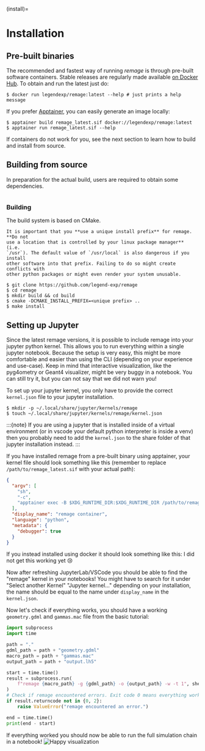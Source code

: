 (install)=

# Installation

## Pre-built binaries

The recommended and fastest way of running _remage_ is through pre-built
software containers. Stable releases are regularly made available
[on Docker Hub](https://hub.docker.com/r/legendexp/remage). To obtain and run
the latest just do:

```console
$ docker run legendexp/remage:latest --help # just prints a help message
```

If you prefer [Apptainer](https://apptainer.org/), you can easily generate an
image locally:

```console
$ apptainer build remage_latest.sif docker://legendexp/remage:latest
$ apptainer run remage_latest.sif --help
```

If containers do not work for you, see the next section to learn how to build
and install from source.

## Building from source

In preparation for the actual build, users are required to obtain some
dependencies.

```{include} ../_dependencies.md

```

### Building

The build system is based on CMake.

```{important}
It is important that you **use a unique install prefix** for remage. **Do not
use a location that is controlled by your linux package manager** (i.e.
`/usr`). The default value of `/usr/local` is also dangerous if you install
other software into that prefix. Failing to do so might create conflicts with
other python packages or might even render your system unusable.
```

```console
$ git clone https://github.com/legend-exp/remage
$ cd remage
$ mkdir build && cd build
$ cmake -DCMAKE_INSTALL_PREFIX=<unique prefix> ..
$ make install
```

## Setting up Jupyter

Since the latest remage versions, it is possible to include remage into your jupyter python kernel. This allows you to run everything within a single jupyter notebook. Because the setup is very easy, this might be more comfortable and easier than using the CLI (depending on your experience and use-case). Keep in mind that interactive visualization, like the pyg4ometry or Geant4 visualizer, might be very buggy in a notebook. You can still try it, but you can not say that we did not warn you!

To set up your jupyter kernel, you only have to provide the correct `kernel.json` file to your jupyter installation.

```console
$ mkdir -p ~/.local/share/jupyter/kernels/remage
$ touch ~/.local/share/jupyter/kernels/remage/kernel.json
```

:::{note} If you are using a jupyter that is installed inside of a virtual environment (or in vscode your default python interpreter is inside a venv) then you probably need to add the `kernel.json` to the share folder of that jupyter installation instead.
:::

If you have installed remage from a pre-built binary using apptainer, your kernel file should look something like this (remember to replace `/path/to/remage_latest.sif` with your actual path):

```json
{
  "argv": [
    "sh",
    "-c",
    "apptainer exec -B $XDG_RUNTIME_DIR:$XDG_RUNTIME_DIR /path/to/remage_latest.sif python -m ipykernel_launcher -f {connection_file}"
  ],
  "display_name": "remage container",
  "language": "python",
  "metadata": {
    "debugger": true
  }
}
```

If you instead installed using docker it should look something like this: I did not get this working yet :cry:

Now after refreshing JupyterLab/VSCode you should be able to find the "remage" kernel in your notebooks! You might have to search for it under "Select another Kernel" "Jupyter kernel..." depending on your installation, the name should be equal to the name under `display_name` in the `kernel.json`.

Now let's check if everything works, you should have a working `geometry.gdml` and `gammas.mac` file from the basic tutorial:

```python
import subprocess
import time

path = "."
gdml_path = path + "geometry.gdml"
macro_path = path + "gammas.mac"
output_path = path + "output.lh5"

start = time.time()
result = subprocess.run(
    f"remage {macro_path} -g {gdml_path} -o {output_path} -w -t 1", shell=True
)
# Check if remage encountered errors. Exit code 0 means everything worked fine. Exit code 2 are only Warnings.
if result.returncode not in {0, 2}:
    raise ValueError("remage encountered an error.")

end = time.time()
print(end - start)
```

If everything worked you should now be able to run the full simulation chain in a notebook!
![Happy visualization](https://media.tenor.com/lCKwsD2OW1kAAAAj/happy-cat-happy-happy-cat.gif)
